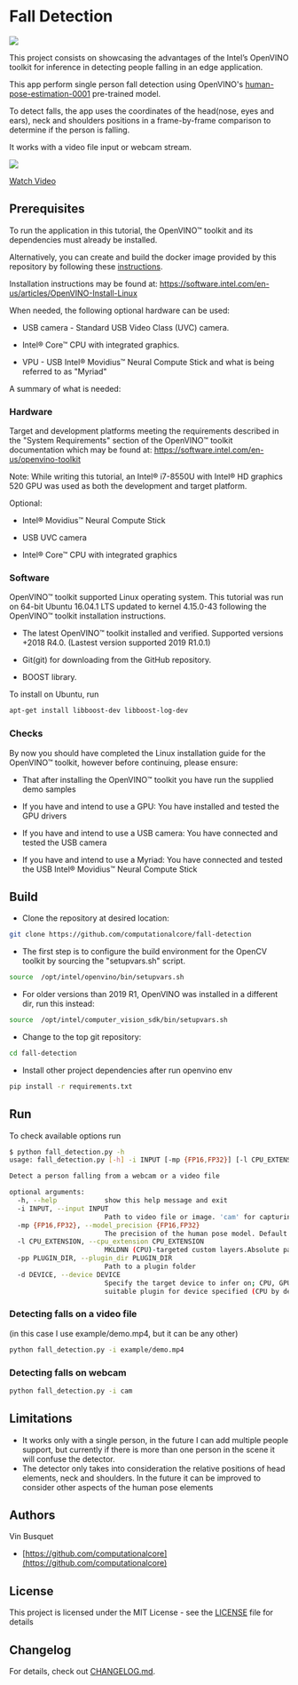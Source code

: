 # Fall Detection

[![](https://travis-ci.org/computationalcore/fall-detection.svg?branch=master)](https://travis-ci.org/computationalcore/fall-detection)

This project consists on showcasing the advantages of the Intel’s OpenVINO toolkit for inference in detecting people falling in an edge application.

This app perform single person fall detection using OpenVINO's [human-pose-estimation-0001](https://docs.openvinotoolkit.org/latest/_models_intel_human_pose_estimation_0001_description_human_pose_estimation_0001.html) pre-trained model.

To detect falls, the app uses the coordinates of the head(nose, eyes and ears), neck and shoulders positions in a frame-by-frame comparison to determine
if the person is falling.

It works with a video file input or webcam stream.

[![](http://img.youtube.com/vi/C_S4oePpTZ8/0.jpg)](https://www.youtube.com/watch?v=C_S4oePpTZ8 "Fall Detection")

[Watch Video](https://www.youtube.com/watch?v=C_S4oePpTZ8)

## Prerequisites

To run the application in this tutorial, the OpenVINO™ toolkit and its dependencies must already be installed. 

Alternatively, you can create and build the docker image provided by this repository by following these [instructions](DOCKER.md).

Installation instructions may be found at: https://software.intel.com/en-us/articles/OpenVINO-Install-Linux

When needed, the following optional hardware can be used:

- USB camera - Standard USB Video Class (UVC) camera.

- Intel® Core™ CPU with integrated graphics.

- VPU - USB Intel® Movidius™ Neural Compute Stick and what is being referred to as "Myriad"

A summary of what is needed:

### Hardware
Target and development platforms meeting the requirements described in the "System Requirements" section of the OpenVINO™ toolkit documentation which may be found at: https://software.intel.com/en-us/openvino-toolkit

Note: While writing this tutorial, an Intel® i7-8550U with Intel® HD graphics 520 GPU was used as both the development and target platform.

Optional:

- Intel® Movidius™ Neural Compute Stick

- USB UVC camera

- Intel® Core™ CPU with integrated graphics

### Software
OpenVINO™ toolkit supported Linux operating system. This tutorial was run on 64-bit Ubuntu 16.04.1 LTS updated to kernel 4.15.0-43 following the OpenVINO™ toolkit installation instructions.

- The latest OpenVINO™ toolkit installed and verified. Supported versions +2018 R4.0. (Lastest version supported 2019 R1.0.1)

- Git(git) for downloading from the GitHub repository.

- BOOST library. 

To install on Ubuntu, run

``` bash
apt-get install libboost-dev libboost-log-dev
```

### Checks
By now you should have completed the Linux installation guide for the OpenVINO™ toolkit, however before continuing, please ensure:

- That after installing the OpenVINO™ toolkit you have run the supplied demo samples

- If you have and intend to use a GPU: You have installed and tested the GPU drivers

- If you have and intend to use a USB camera: You have connected and tested the USB camera

- If you have and intend to use a Myriad: You have connected and tested the USB Intel® Movidius™ Neural Compute Stick


## Build

- Clone the repository at desired location:

``` bash
git clone https://github.com/computationalcore/fall-detection
```

- The first step is to configure the build environment for the OpenCV toolkit by sourcing the "setupvars.sh" script.

``` bash
source  /opt/intel/openvino/bin/setupvars.sh
```

- For older versions than 2019 R1, OpenVINO was installed in a different dir, run this instead:

``` bash
source  /opt/intel/computer_vision_sdk/bin/setupvars.sh
```


- Change to the top git repository:

``` bash
cd fall-detection
```

- Install other project dependencies after run openvino env

``` bash
pip install -r requirements.txt
```

## Run

To check available options run

``` bash
$ python fall_detection.py -h
usage: fall_detection.py [-h] -i INPUT [-mp {FP16,FP32}] [-l CPU_EXTENSION] [-pp PLUGIN_DIR] [-d DEVICE]

Detect a person falling from a webcam or a video file

optional arguments:
  -h, --help            show this help message and exit
  -i INPUT, --input INPUT
                        Path to video file or image. 'cam' for capturing video stream from internal camera.
  -mp {FP16,FP32}, --model_precision {FP16,FP32}
                        The precision of the human pose model. Default is 32-bit integer.
  -l CPU_EXTENSION, --cpu_extension CPU_EXTENSION
                        MKLDNN (CPU)-targeted custom layers.Absolute path to a shared library with the kernels impl.
  -pp PLUGIN_DIR, --plugin_dir PLUGIN_DIR
                        Path to a plugin folder
  -d DEVICE, --device DEVICE
                        Specify the target device to infer on; CPU, GPU, FPGA or MYRIAD is acceptable. Demo will look for a
                        suitable plugin for device specified (CPU by default)
```

### Detecting falls on a video file

(in this case I use example/demo.mp4, but it can be any other)

``` bash
python fall_detection.py -i example/demo.mp4
```

### Detecting falls on webcam
``` bash
python fall_detection.py -i cam
```

## Limitations

- It works only with a single person, in the future I can add multiple people support, but currently if there is
more than one person in the scene it will confuse the detector.
- The detector only takes into consideration the relative positions of head elements, neck and shoulders. In the future it can be improved
to consider other aspects of the human pose elements 

## Authors
Vin Busquet
* [https://github.com/computationalcore](https://github.com/computationalcore)

## License

This project is licensed under the MIT License - see the [LICENSE](LICENSE) file for details

## Changelog

For details, check out [CHANGELOG.md](CHANGELOG.md).